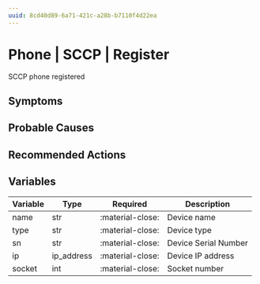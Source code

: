 ```yaml
---
uuid: 8cd40d89-6a71-421c-a28b-b7110f4d22ea
---
```

# Phone | SCCP | Register

SCCP phone registered

## Symptoms

## Probable Causes

## Recommended Actions

## Variables

Variable | Type | Required | Description
--- | --- | --- | ---
name | str | :material-close: | Device name
type | str | :material-close: | Device type
sn | str | :material-close: | Device Serial Number
ip | ip_address | :material-close: | Device IP address
socket | int | :material-close: | Socket number

